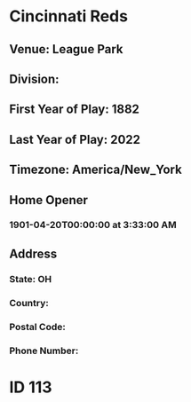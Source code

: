 # Cincinnati Reds
## Venue: League Park
## Division: 
## First Year of Play: 1882
## Last Year of Play: 2022
## Timezone: America/New_York
## Home Opener
### 1901-04-20T00:00:00 at 3:33:00 AM
## Address
### 
### State: OH
### Country: 
### Postal Code: 
### Phone Number: 
# ID 113